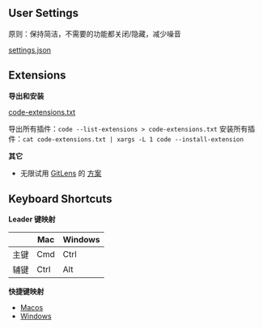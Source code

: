 ## User Settings

原则：保持简洁，不需要的功能都关闭/隐藏，减少噪音

[settings.json](./settings.json)

## Extensions

**导出和安装**

[code-extensions.txt](./code-extensions.txt)

导出所有插件：`code --list-extensions > code-extensions.txt`
安装所有插件：`cat code-extensions.txt | xargs -L 1 code --install-extension`

**其它**

- 无限试用 [GitLens](https://github.com/gitkraken/vscode-gitlens) 的 [方案](https://zhuanlan.zhihu.com/p/675238420)

## Keyboard Shortcuts

**Leader 键映射**

|      | Mac  | Windows |
| ---- | ---- | ------- |
| 主键 | Cmd  | Ctrl    |
| 辅键 | Ctrl | Alt     |

**快捷键映射**

- [Macos](./keybindings/macos/keybindings.json)
- [Windows](./keybindings/macos/keybindings.json)
